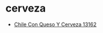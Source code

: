 # cerveza

 * [Chile Con Queso Y Cerveza 13162](../../index/c/chile-con-queso-y-cerveza-13162.json)
